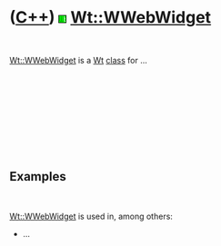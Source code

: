 



 

 

 

 

 

([C++](Cpp.htm)) ![Wt](PicWt.png) [Wt::WWebWidget](CppWWebWidget.htm)
=====================================================================

 

[Wt::WWebWidget](CppWWebWidget.htm) is a [Wt](CppWt.htm)
[class](CppClass.htm) for ...

 

 

 

 

 

Examples
--------

 

[Wt::WWebWidget](CppWWebWidget.htm) is used in, among others:

-   ...

 

 

 

 

 





 



